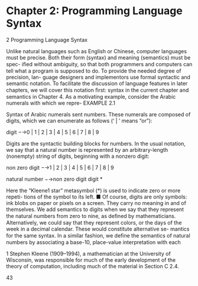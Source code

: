 # Chapter 2: Programming Language Syntax

2 Programming Language Syntax

Unlike natural languages such as English or Chinese, computer languages must be precise. Both their form (syntax) and meaning (semantics) must be spec- iﬁed without ambiguity, so that both programmers and computers can tell what a program is supposed to do. To provide the needed degree of precision, lan- guage designers and implementors use formal syntactic and semantic notation. To facilitate the discussion of language features in later chapters, we will cover this notation ﬁrst: syntax in the current chapter and semantics in Chapter 4. As a motivating example, consider the Arabic numerals with which we repre- EXAMPLE 2.1

Syntax of Arabic numerals sent numbers. These numerals are composed of digits, which we can enumerate as follows (‘ | ’ means “or”):

digit −→0 | 1 | 2 | 3 | 4 | 5 | 6 | 7 | 8 | 9

Digits are the syntactic building blocks for numbers. In the usual notation, we say that a natural number is represented by an arbitrary-length (nonempty) string of digits, beginning with a nonzero digit:

non zero digit −→1 | 2 | 3 | 4 | 5 | 6 | 7 | 8 | 9

natural number −→non zero digit digit *

Here the “Kleene1 star” metasymbol (*) is used to indicate zero or more repeti- tions of the symbol to its left. ■ Of course, digits are only symbols: ink blobs on paper or pixels on a screen. They carry no meaning in and of themselves. We add semantics to digits when we say that they represent the natural numbers from zero to nine, as deﬁned by mathematicians. Alternatively, we could say that they represent colors, or the days of the week in a decimal calendar. These would constitute alternative se- mantics for the same syntax. In a similar fashion, we deﬁne the semantics of natural numbers by associating a base-10, place-value interpretation with each

1 Stephen Kleene (1909–1994), a mathematician at the University of Wisconsin, was responsible for much of the early development of the theory of computation, including much of the material in Section C 2.4.

43

